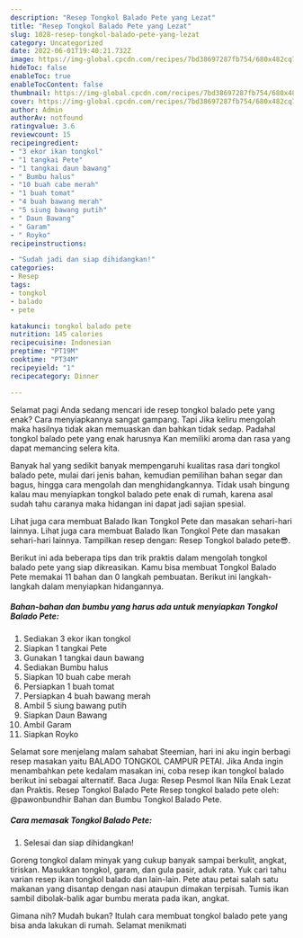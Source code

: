 ```yaml
---
description: "Resep Tongkol Balado Pete yang Lezat"
title: "Resep Tongkol Balado Pete yang Lezat"
slug: 1028-resep-tongkol-balado-pete-yang-lezat
category: Uncategorized
date: 2022-06-01T19:40:21.732Z
image: https://img-global.cpcdn.com/recipes/7bd38697287fb754/680x482cq70/tongkol-balado-pete-foto-resep-utama.jpg
hideToc: false
enableToc: true
enableTocContent: false
thumbnail: https://img-global.cpcdn.com/recipes/7bd38697287fb754/680x482cq70/tongkol-balado-pete-foto-resep-utama.jpg
cover: https://img-global.cpcdn.com/recipes/7bd38697287fb754/680x482cq70/tongkol-balado-pete-foto-resep-utama.jpg
author: Admin
authorAv: notfound
ratingvalue: 3.6
reviewcount: 15
recipeingredient:
- "3 ekor ikan tongkol"
- "1 tangkai Pete"
- "1 tangkai daun bawang"
- " Bumbu halus"
- "10 buah cabe merah"
- "1 buah tomat"
- "4 buah bawang merah"
- "5 siung bawang putih"
- " Daun Bawang"
- " Garam"
- " Royko"
recipeinstructions:

- "Sudah jadi dan siap dihidangkan!"
categories:
- Resep
tags:
- tongkol
- balado
- pete

katakunci: tongkol balado pete 
nutrition: 145 calories
recipecuisine: Indonesian
preptime: "PT19M"
cooktime: "PT34M"
recipeyield: "1"
recipecategory: Dinner

---
```



Selamat pagi Anda sedang mencari ide resep tongkol balado pete yang enak? Cara menyiapkannya sangat gampang. Tapi Jika keliru mengolah maka hasilnya tidak akan memuaskan dan bahkan tidak sedap. Padahal tongkol balado pete yang enak harusnya Kan memiliki aroma dan rasa yang dapat memancing selera kita.


Banyak hal yang sedikit banyak mempengaruhi kualitas rasa dari tongkol balado pete, mulai dari jenis bahan, kemudian pemilihan bahan segar dan bagus, hingga cara mengolah dan menghidangkannya. Tidak usah bingung kalau mau menyiapkan tongkol balado pete enak di rumah, karena asal sudah tahu caranya maka hidangan ini dapat jadi sajian spesial.

Lihat juga cara membuat Balado Ikan Tongkol Pete dan masakan sehari-hari lainnya. Lihat juga cara membuat Balado Ikan Tongkol Pete dan masakan sehari-hari lainnya. Tampilkan resep dengan: Resep Tongkol balado pete😎.


Berikut ini ada beberapa tips dan trik praktis dalam mengolah tongkol balado pete yang siap dikreasikan. Kamu bisa membuat Tongkol Balado Pete memakai 11 bahan dan 0 langkah pembuatan. Berikut ini langkah-langkah dalam menyiapkan hidangannya.

<!--inarticleads1-->

##### Bahan-bahan dan bumbu yang harus ada untuk menyiapkan Tongkol Balado Pete:

1. Sediakan 3 ekor ikan tongkol
1. Siapkan 1 tangkai Pete
1. Gunakan 1 tangkai daun bawang
1. Sediakan  Bumbu halus
1. Siapkan 10 buah cabe merah
1. Persiapkan 1 buah tomat
1. Persiapkan 4 buah bawang merah
1. Ambil 5 siung bawang putih
1. Siapkan  Daun Bawang
1. Ambil  Garam
1. Siapkan  Royko


Selamat sore menjelang malam sahabat Steemian, hari ini aku ingin berbagi resep masakan yaitu BALADO TONGKOL CAMPUR PETAI. Jika Anda ingin menambahkan pete kedalam masakan ini, coba resep ikan tongkol balado berikut ini sebagai alternatif. Baca Juga: Resep Pesmol Ikan Nila Enak Lezat dan Praktis. Resep Tongkol Balado Pete Resep tongkol balado pete oleh: @pawonbundhir Bahan dan Bumbu Tongkol Balado Pete. 

<!--inarticleads2-->

##### Cara memasak Tongkol Balado Pete:


1. Selesai dan siap dihidangkan!

Goreng tongkol dalam minyak yang cukup banyak sampai berkulit, angkat, tiriskan. Masukkan tongkol, garam, dan gula pasir, aduk rata. Yuk cari tahu varian resep ikan tongkol balado dan lain-lain. Pete atau petai salah satu makanan yang disantap dengan nasi ataupun dimakan terpisah. Tumis ikan sambil dibolak-balik agar bumbu merata pada ikan, angkat. 

Gimana nih? Mudah bukan? Itulah cara membuat tongkol balado pete yang bisa anda lakukan di rumah. Selamat menikmati
